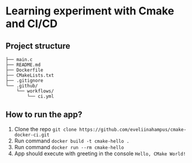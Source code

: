# Learning experiment with Cmake and CI/CD

## Project structure

```cmake-docker-ci/
├── main.c
├── README.md
├── Dockerfile
├── CMakeLists.txt
├── .gitignore
└── .github/
    └── workflows/
        └── ci.yml
```
## How to run the app? 
1. Clone the repo `git clone https://github.com/eveliinahampus/cmake-docker-ci.git`
2. Run command `docker build -t cmake-hello .`
3. Run command `docker run --rm cmake-hello`
4. App should execute with greeting in the console `Hello, CMake World!`
